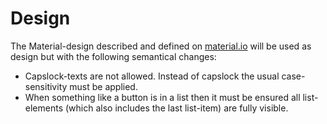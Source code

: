 # Design

The Material-design described and defined on [material.io](https://material.io) will be used as design but with the following semantical changes:

- Capslock-texts are not allowed. Instead of capslock the usual case-sensitivity must be applied.
- When something like a button is in a list then it must be ensured all list-elements (which also includes the last list-item) are fully visible.
